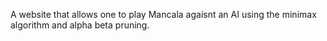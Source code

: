 A website that allows one to play Mancala agaisnt an AI using the minimax algorithm and alpha beta pruning.
